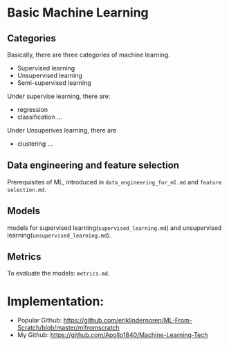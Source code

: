 # Basic Machine Learning

## Categories
Basically, there are three categories of machine learning.
- Supervised learning
- Unsupervised learning
- Semi-supervised learning

Under supervise learning, there are:
- regression
- classification ...

Under Unsuperives learning, there are 
- clustering ...

## Data engineering and feature selection
Prerequisites of ML, introduced in `data_engineering_for_ml.md` 
and `feature selection.md`. 

## Models
models for supervised learning(`supervised_learning.md`) and unsupervised learning(`unsupervised_learning.md`).

## Metrics
To evaluate the models: `metrics.md`.


# Implementation: 
- Popular Github: https://github.com/eriklindernoren/ML-From-Scratch/blob/master/mlfromscratch
- My Github:  https://github.com/Apollo1840/Machine-Learning-Tech